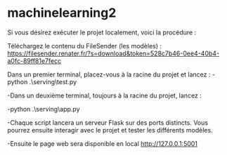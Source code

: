 ﻿# machinelearning2
Si vous désirez exécuter le projet localement, voici la procédure :

Téléchargez le contenu du FileSender (les modèles) : https://filesender.renater.fr/?s=download&token=528c7b46-0ee4-40b4-a0fc-89ff81e7fecc

Dans un premier terminal, placez-vous à la racine du projet et lancez :
-python .\serving\test.py

-Dans un deuxième terminal, toujours à la racine du projet, lancez :

-python .\serving\app.py

-Chaque script lancera un serveur Flask sur des ports distincts. Vous pourrez ensuite interagir avec le projet et tester les différents modèles.

-Ensuite le page web sera disponible en local http://127.0.0.1:5001
